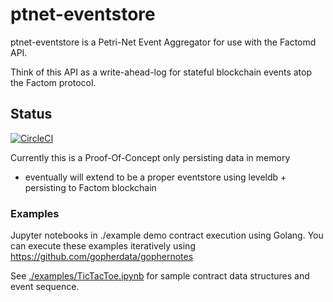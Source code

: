 # ptnet-eventstore

ptnet-eventstore is a Petri-Net Event Aggregator for use with the Factomd API.

Think of this API as a write-ahead-log for stateful blockchain events atop the Factom protocol.

## Status

[![CircleCI](https://circleci.com/gh/FactomProject/ptnet-eventstore.svg?style=svg)](https://circleci.com/gh/FactomProject/ptnet-eventstore)

Currently this is a Proof-Of-Concept only persisting data in memory
- eventually will extend to be a proper eventstore using leveldb + persisting to Factom blockchain

### Examples

Jupyter notebooks in ./example demo contract execution using Golang.
You can execute these examples iteratively using https://github.com/gopherdata/gophernotes

See [./examples/TicTacToe.ipynb](./examples/TicTacToe.ipynb) for sample contract data structures and event sequence.
